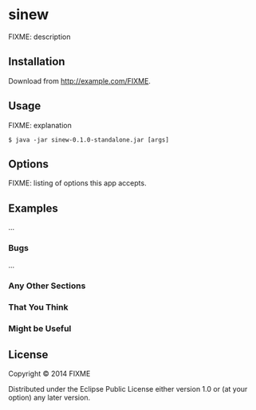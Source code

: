 # sinew

FIXME: description

## Installation

Download from http://example.com/FIXME.

## Usage

FIXME: explanation

    $ java -jar sinew-0.1.0-standalone.jar [args]

## Options

FIXME: listing of options this app accepts.

## Examples

...

### Bugs

...

### Any Other Sections
### That You Think
### Might be Useful

## License

Copyright © 2014 FIXME

Distributed under the Eclipse Public License either version 1.0 or (at
your option) any later version.

